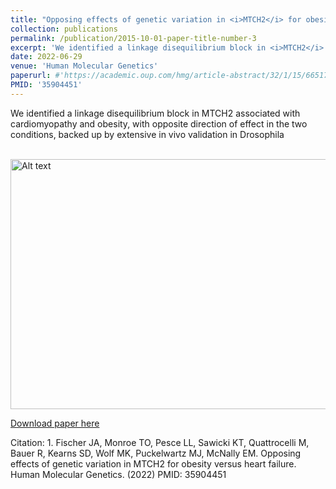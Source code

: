 ```yaml
---
title: "Opposing effects of genetic variation in <i>MTCH2</i> for obesity versus heart failure"
collection: publications
permalink: /publication/2015-10-01-paper-title-number-3
excerpt: 'We identified a linkage disequilibrium block in <i>MTCH2</i> associated with cardiomyopathy and obesity, with opposite direction of effect in the two conditions, backed up by extensive in vivo validation in Drosophila'
date: 2022-06-29
venue: 'Human Molecular Genetics'
paperurl: #'https://academic.oup.com/hmg/article-abstract/32/1/15/6651783'
PMID: '35904451'
---
```

We identified a linkage disequilibrium block in MTCH2 associated with cardiomyopathy and obesity, with opposite direction of effect in the two conditions, backed up by extensive in vivo validation in Drosophila
 
<br>
<img src="https://i.imgur.com/Zek1s6f.png" alt="Alt text" width="600" height="400">
<br>
  
[Download paper here](https://academic.oup.com/hmg/article-abstract/32/1/15/6651783)

Citation: 1.	Fischer JA, Monroe TO, Pesce LL, Sawicki KT, Quattrocelli M, Bauer R, Kearns SD, Wolf MK,  Puckelwartz MJ, McNally EM. Opposing effects of genetic variation in MTCH2 for obesity versus heart failure. Human Molecular Genetics. (2022) PMID: 35904451
